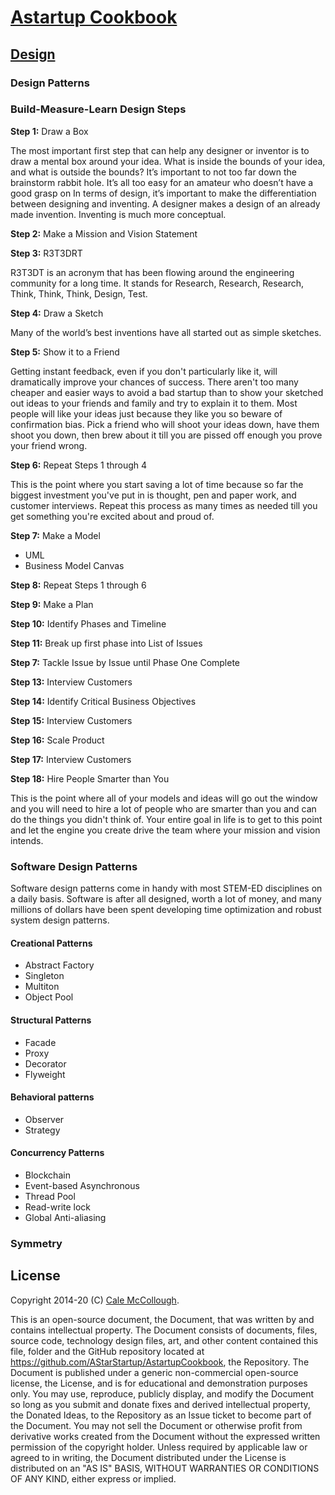 # [Astartup Cookbook](../)

## [Design](./)

### Design Patterns

### Build-Measure-Learn Design Steps

**Step 1:** Draw a Box

The most important first step that can help any designer or inventor is to draw a mental box around your idea. What is inside the bounds of your idea, and what is outside the bounds? It’s important to not too far down the brainstorm rabbit hole. It’s all too easy for an amateur who doesn’t have a good grasp on
In terms of design, it’s important to make the differentiation between designing and inventing. A designer makes a design of an already made invention. Inventing is much more conceptual.

**Step 2:** Make a Mission and Vision Statement

**Step 3:** R3T3DRT

R3T3DT is an acronym that has been flowing around the engineering community for a long time. It stands for Research, Research, Research, Think, Think, Think, Design, Test.

**Step 4:** Draw a Sketch

Many of the world’s best inventions have all started out as simple sketches.

**Step 5:** Show it to a Friend

Getting instant feedback, even if you don't particularly like it, will dramatically improve your chances of success. There aren't too many cheaper and easier ways to avoid a bad startup than to show your sketched out ideas to your friends and family and try to explain it to them. Most people will like your ideas just because they like you so beware of confirmation bias. Pick a friend who will shoot your ideas down, have them shoot you down, then brew about it till you are pissed off enough you prove your friend wrong.

**Step 6:** Repeat Steps 1 through 4

This is the point where you start saving a lot of time because so far the biggest investment you've put in is thought, pen and paper work, and customer interviews. Repeat this process as many times as needed till you get something you're excited about and proud of.

**Step 7:** Make a Model

* UML
* Business Model Canvas

**Step 8:** Repeat Steps 1 through 6

**Step 9:** Make a Plan

**Step 10:** Identify Phases and Timeline

**Step 11:** Break up first phase into List of Issues

**Step 7:** Tackle Issue by Issue until Phase One Complete

**Step 13:** Interview Customers

**Step 14:** Identify Critical Business Objectives

**Step 15:** Interview Customers

**Step 16:** Scale Product

**Step 17:** Interview Customers

**Step 18:** Hire People Smarter than You

This is the point where all of your models and ideas will go out the window and you will need to hire a lot of people who are smarter than you and can do the things you didn't think of. Your entire goal in life is to get to this point and let the engine you create drive the team where your mission and vision intends.

### Software Design Patterns

Software design patterns come in handy with most STEM-ED disciplines on a daily basis. Software is after all designed, worth a lot of money, and many millions of dollars have been spent developing time optimization and robust system design patterns.

#### Creational Patterns

* Abstract Factory
* Singleton
* Multiton
* Object Pool

#### Structural Patterns

* Facade
* Proxy
* Decorator
* Flyweight

#### Behavioral patterns

* Observer
* Strategy

#### Concurrency Patterns

* Blockchain
* Event-based Asynchronous
* Thread Pool
* Read-write lock
* Global Anti-aliasing

### Symmetry

## License

Copyright 2014-20 (C) [Cale McCollough](https://cookingwithcale.org).

This is an open-source document, the Document, that was written by and contains intellectual property. The Document consists of documents, files, source code, technology design files, art, and other content contained this file, folder and the GitHub repository located at <https://github.com/AStarStartup/AstartupCookbook>, the Repository. The Document is published under a generic non-commercial open-source license, the License, and is for educational and demonstration purposes only. You may use, reproduce, publicly display, and modify the Document so long as you submit and donate fixes and derived intellectual property, the Donated Ideas, to the Repository as an Issue ticket to become part of the Document. You may not sell the Document or otherwise profit from derivative works created from the Document without the expressed written permission of the copyright holder. Unless required by applicable law or agreed to in writing, the Document distributed under the License is distributed on an "AS IS" BASIS, WITHOUT WARRANTIES OR CONDITIONS OF ANY KIND, either express or implied.
